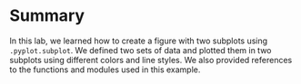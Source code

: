 # Summary

In this lab, we learned how to create a figure with two subplots using `.pyplot.subplot`. We defined two sets of data and plotted them in two subplots using different colors and line styles. We also provided references to the functions and modules used in this example.
